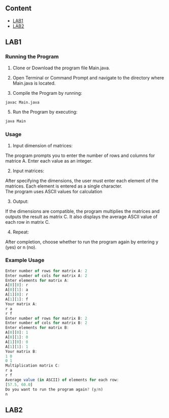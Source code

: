 ## Content
- [LAB1](#LAB1)
- [LAB2](#LAB2)
  

## LAB1
### Running the Program
1. Clone or Download the program file Main.java.

2. Open Terminal or Command Prompt and navigate to the directory where Main.java is located.

3. Compile the Program by running:
```sh
javac Main.java
```

5. Run the Program by executing:
```sh
java Main
```

### Usage
1. Input dimension of matrices:
   
The program prompts you to enter the number of rows and columns for matrice A.
Enter each value as an integer.

2. Input matrices:

After specifying the dimensions, the user must enter each element of the matrices. Each element is entered as a single character.
<br>The program uses ASCII values for calculation

3. Output:

If the dimensions are compatible, the program multiplies the matrices and outputs the result as matrix C.
It also displays the average ASCII value of each row in matrix C.

4. Repeat:

After completion, choose whether to run the program again by entering y (yes) or n (no).

### Example Usage
```typescript
Enter number of rows for matrix A: 2
Enter number of cols for matrix A: 2
Enter elements for matrix A: 
A[0][0]: r
A[0][1]: a
A[1][0]: r
A[1][1]: f
Your matrix A:
r a 
r f 
Enter number of rows for matrix B: 2
Enter number of cols for matrix B: 2
Enter elements for matrix B: 
A[0][0]: 1
A[0][1]: 0
A[1][0]: 0
A[1][1]: 1
Your matrix B:
1 0 
0 1 
Multiplication matrix C:
r a 
r f 
Average value (in ASCII) of elements for each row:
[57.5, 60.0]
Do you want to run the program again? (y/n)
n
```

## LAB2
